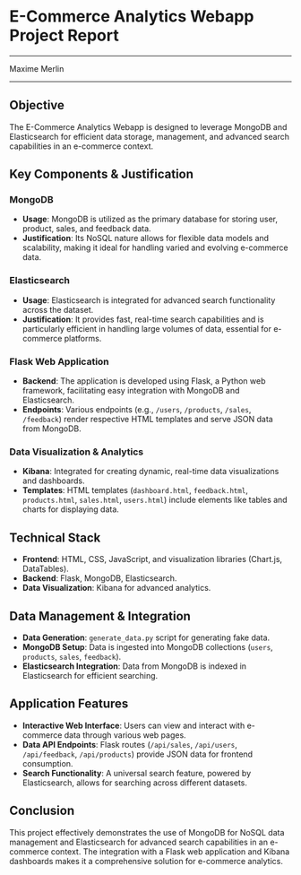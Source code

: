 # E-Commerce Analytics Webapp Project Report
***
Maxime Merlin
***

## Objective
The E-Commerce Analytics Webapp is designed to leverage MongoDB and Elasticsearch for efficient data storage, management, and advanced search capabilities in an e-commerce context.

## Key Components & Justification

### MongoDB
- **Usage**: MongoDB is utilized as the primary database for storing user, product, sales, and feedback data.
- **Justification**: Its NoSQL nature allows for flexible data models and scalability, making it ideal for handling varied and evolving e-commerce data.

### Elasticsearch
- **Usage**: Elasticsearch is integrated for advanced search functionality across the dataset.
- **Justification**: It provides fast, real-time search capabilities and is particularly efficient in handling large volumes of data, essential for e-commerce platforms.

### Flask Web Application
- **Backend**: The application is developed using Flask, a Python web framework, facilitating easy integration with MongoDB and Elasticsearch.
- **Endpoints**: Various endpoints (e.g., `/users`, `/products`, `/sales`, `/feedback`) render respective HTML templates and serve JSON data from MongoDB.

### Data Visualization & Analytics
- **Kibana**: Integrated for creating dynamic, real-time data visualizations and dashboards.
- **Templates**: HTML templates (`dashboard.html`, `feedback.html`, `products.html`, `sales.html`, `users.html`) include elements like tables and charts for displaying data.

## Technical Stack
- **Frontend**: HTML, CSS, JavaScript, and visualization libraries (Chart.js, DataTables).
- **Backend**: Flask, MongoDB, Elasticsearch.
- **Data Visualization**: Kibana for advanced analytics.

## Data Management & Integration
- **Data Generation**: `generate_data.py` script for generating fake data.
- **MongoDB Setup**: Data is ingested into MongoDB collections (`users`, `products`, `sales`, `feedback`).
- **Elasticsearch Integration**: Data from MongoDB is indexed in Elasticsearch for efficient searching.

## Application Features
- **Interactive Web Interface**: Users can view and interact with e-commerce data through various web pages.
- **Data API Endpoints**: Flask routes (`/api/sales`, `/api/users`, `/api/feedback`, `/api/products`) provide JSON data for frontend consumption.
- **Search Functionality**: A universal search feature, powered by Elasticsearch, allows for searching across different datasets.

## Conclusion
This project effectively demonstrates the use of MongoDB for NoSQL data management and Elasticsearch for advanced search capabilities in an e-commerce context. The integration with a Flask web application and Kibana dashboards makes it a comprehensive solution for e-commerce analytics.
